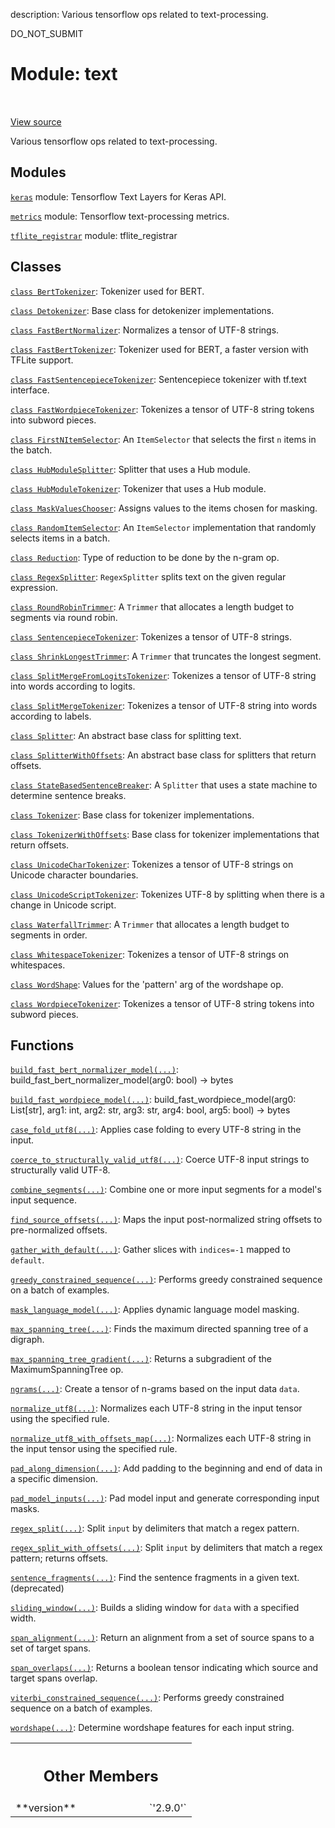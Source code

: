 description: Various tensorflow ops related to text-processing.

<div itemscope itemtype="http://developers.google.com/ReferenceObject">
<meta itemprop="name" content="text" />
<meta itemprop="path" content="Stable" />
<meta itemprop="property" content="__version__"/>
</div>

DO_NOT_SUBMIT

# Module: text

<!-- Insert buttons and diff -->

<table class="tfo-notebook-buttons tfo-api nocontent" align="left">

</table>

<a target="_blank" class="external" href="https://github.com/tensorflow/text/tree/master/tensorflow_text/__init__.py">View
source</a>

Various tensorflow ops related to text-processing.

## Modules

[`keras`](./text/keras.md) module: Tensorflow Text Layers for Keras API.

[`metrics`](./text/metrics.md) module: Tensorflow text-processing metrics.

[`tflite_registrar`](./text/tflite_registrar.md) module: tflite_registrar

## Classes

[`class BertTokenizer`](./text/BertTokenizer.md): Tokenizer used for BERT.

[`class Detokenizer`](./text/Detokenizer.md): Base class for detokenizer
implementations.

[`class FastBertNormalizer`](./text/FastBertNormalizer.md): Normalizes a tensor
of UTF-8 strings.

[`class FastBertTokenizer`](./text/FastBertTokenizer.md): Tokenizer used for
BERT, a faster version with TFLite support.

[`class FastSentencepieceTokenizer`](./text/FastSentencepieceTokenizer.md):
Sentencepiece tokenizer with tf.text interface.

[`class FastWordpieceTokenizer`](./text/FastWordpieceTokenizer.md): Tokenizes a
tensor of UTF-8 string tokens into subword pieces.

[`class FirstNItemSelector`](./text/FirstNItemSelector.md): An `ItemSelector`
that selects the first `n` items in the batch.

[`class HubModuleSplitter`](./text/HubModuleSplitter.md): Splitter that uses a
Hub module.

[`class HubModuleTokenizer`](./text/HubModuleTokenizer.md): Tokenizer that uses
a Hub module.

[`class MaskValuesChooser`](./text/MaskValuesChooser.md): Assigns values to the
items chosen for masking.

[`class RandomItemSelector`](./text/RandomItemSelector.md): An `ItemSelector`
implementation that randomly selects items in a batch.

[`class Reduction`](./text/Reduction.md): Type of reduction to be done by the
n-gram op.

[`class RegexSplitter`](./text/RegexSplitter.md): `RegexSplitter` splits text on
the given regular expression.

[`class RoundRobinTrimmer`](./text/RoundRobinTrimmer.md): A `Trimmer` that
allocates a length budget to segments via round robin.

[`class SentencepieceTokenizer`](./text/SentencepieceTokenizer.md): Tokenizes a
tensor of UTF-8 strings.

[`class ShrinkLongestTrimmer`](./text/ShrinkLongestTrimmer.md): A `Trimmer` that
truncates the longest segment.

[`class SplitMergeFromLogitsTokenizer`](./text/SplitMergeFromLogitsTokenizer.md):
Tokenizes a tensor of UTF-8 string into words according to logits.

[`class SplitMergeTokenizer`](./text/SplitMergeTokenizer.md): Tokenizes a tensor
of UTF-8 string into words according to labels.

[`class Splitter`](./text/Splitter.md): An abstract base class for splitting
text.

[`class SplitterWithOffsets`](./text/SplitterWithOffsets.md): An abstract base
class for splitters that return offsets.

[`class StateBasedSentenceBreaker`](./text/StateBasedSentenceBreaker.md): A
`Splitter` that uses a state machine to determine sentence breaks.

[`class Tokenizer`](./text/Tokenizer.md): Base class for tokenizer
implementations.

[`class TokenizerWithOffsets`](./text/TokenizerWithOffsets.md): Base class for
tokenizer implementations that return offsets.

[`class UnicodeCharTokenizer`](./text/UnicodeCharTokenizer.md): Tokenizes a
tensor of UTF-8 strings on Unicode character boundaries.

[`class UnicodeScriptTokenizer`](./text/UnicodeScriptTokenizer.md): Tokenizes
UTF-8 by splitting when there is a change in Unicode script.

[`class WaterfallTrimmer`](./text/WaterfallTrimmer.md): A `Trimmer` that
allocates a length budget to segments in order.

[`class WhitespaceTokenizer`](./text/WhitespaceTokenizer.md): Tokenizes a tensor
of UTF-8 strings on whitespaces.

[`class WordShape`](./text/WordShape_cls.md): Values for the 'pattern' arg of the
wordshape op.

[`class WordpieceTokenizer`](./text/WordpieceTokenizer.md): Tokenizes a tensor
of UTF-8 string tokens into subword pieces.

## Functions

[`build_fast_bert_normalizer_model(...)`](./text/build_fast_bert_normalizer_model.md):
build_fast_bert_normalizer_model(arg0: bool) -> bytes

[`build_fast_wordpiece_model(...)`](./text/build_fast_wordpiece_model.md):
build_fast_wordpiece_model(arg0: List[str], arg1: int, arg2: str, arg3: str,
arg4: bool, arg5: bool) -> bytes

[`case_fold_utf8(...)`](./text/case_fold_utf8.md): Applies case folding to every
UTF-8 string in the input.

[`coerce_to_structurally_valid_utf8(...)`](./text/coerce_to_structurally_valid_utf8.md): Coerce UTF-8 input strings to structurally valid UTF-8.

[`combine_segments(...)`](./text/combine_segments.md): Combine one or more input
segments for a model's input sequence.

[`find_source_offsets(...)`](./text/find_source_offsets.md): Maps the input
post-normalized string offsets to pre-normalized offsets.

[`gather_with_default(...)`](./text/gather_with_default.md): Gather slices with `indices=-1` mapped to `default`.

[`greedy_constrained_sequence(...)`](./text/greedy_constrained_sequence.md): Performs greedy constrained sequence on a batch of examples.

[`mask_language_model(...)`](./text/mask_language_model.md): Applies dynamic
language model masking.

[`max_spanning_tree(...)`](./text/max_spanning_tree.md): Finds the maximum
directed spanning tree of a digraph.

[`max_spanning_tree_gradient(...)`](./text/max_spanning_tree_gradient.md):
Returns a subgradient of the MaximumSpanningTree op.

[`ngrams(...)`](./text/ngrams.md): Create a tensor of n-grams based on the input data `data`.

[`normalize_utf8(...)`](./text/normalize_utf8.md): Normalizes each UTF-8 string
in the input tensor using the specified rule.

[`normalize_utf8_with_offsets_map(...)`](./text/normalize_utf8_with_offsets_map.md):
Normalizes each UTF-8 string in the input tensor using the specified rule.

[`pad_along_dimension(...)`](./text/pad_along_dimension.md): Add padding to the beginning and end of data in a specific dimension.

[`pad_model_inputs(...)`](./text/pad_model_inputs.md): Pad model input and
generate corresponding input masks.

[`regex_split(...)`](./text/regex_split.md): Split `input` by delimiters that
match a regex pattern.

[`regex_split_with_offsets(...)`](./text/regex_split_with_offsets.md): Split
`input` by delimiters that match a regex pattern; returns offsets.

[`sentence_fragments(...)`](./text/sentence_fragments.md): Find the sentence
fragments in a given text. (deprecated)

[`sliding_window(...)`](./text/sliding_window.md): Builds a sliding window for `data` with a specified width.

[`span_alignment(...)`](./text/span_alignment.md): Return an alignment from a set of source spans to a set of target spans.

[`span_overlaps(...)`](./text/span_overlaps.md): Returns a boolean tensor indicating which source and target spans overlap.

[`viterbi_constrained_sequence(...)`](./text/viterbi_constrained_sequence.md): Performs greedy constrained sequence on a batch of examples.

[`wordshape(...)`](./text/wordshape.md): Determine wordshape features for each input string.

<!-- Tabular view -->
 <table class="responsive fixed orange">
<colgroup><col width="214px"><col></colgroup>
<tr><th colspan="2"><h2 class="add-link">Other Members</h2></th></tr>

<tr>
<td>
**version**<a id="__version__"></a>
</td>
<td>
`'2.9.0'`
</td>
</tr>
</table>
